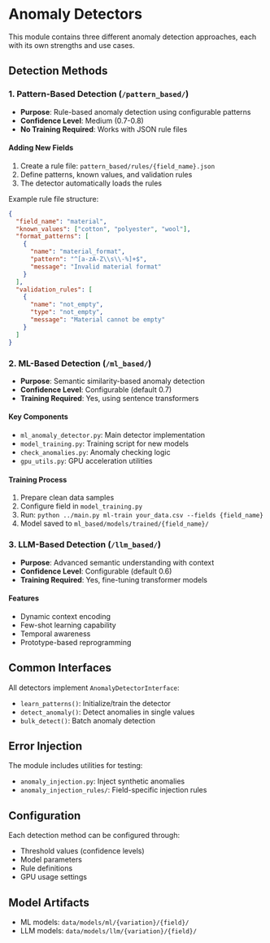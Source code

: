 # Anomaly Detectors

This module contains three different anomaly detection approaches, each with its own strengths and use cases.

## Detection Methods

### 1. Pattern-Based Detection (`/pattern_based/`)
- **Purpose**: Rule-based anomaly detection using configurable patterns
- **Confidence Level**: Medium (0.7-0.8)
- **No Training Required**: Works with JSON rule files

#### Adding New Fields
1. Create a rule file: `pattern_based/rules/{field_name}.json`
2. Define patterns, known values, and validation rules
3. The detector automatically loads the rules

Example rule file structure:
```json
{
  "field_name": "material",
  "known_values": ["cotton", "polyester", "wool"],
  "format_patterns": [
    {
      "name": "material_format",
      "pattern": "^[a-zA-Z\\s\\-%]+$",
      "message": "Invalid material format"
    }
  ],
  "validation_rules": [
    {
      "name": "not_empty",
      "type": "not_empty",
      "message": "Material cannot be empty"
    }
  ]
}
```

### 2. ML-Based Detection (`/ml_based/`)
- **Purpose**: Semantic similarity-based anomaly detection
- **Confidence Level**: Configurable (default 0.7)
- **Training Required**: Yes, using sentence transformers

#### Key Components
- `ml_anomaly_detector.py`: Main detector implementation
- `model_training.py`: Training script for new models
- `check_anomalies.py`: Anomaly checking logic
- `gpu_utils.py`: GPU acceleration utilities

#### Training Process
1. Prepare clean data samples
2. Configure field in `model_training.py`
3. Run: `python ../main.py ml-train your_data.csv --fields {field_name}`
4. Model saved to `ml_based/models/trained/{field_name}/`

### 3. LLM-Based Detection (`/llm_based/`)
- **Purpose**: Advanced semantic understanding with context
- **Confidence Level**: Configurable (default 0.6)
- **Training Required**: Yes, fine-tuning transformer models

#### Features
- Dynamic context encoding
- Few-shot learning capability
- Temporal awareness
- Prototype-based reprogramming

## Common Interfaces

All detectors implement `AnomalyDetectorInterface`:
- `learn_patterns()`: Initialize/train the detector
- `detect_anomaly()`: Detect anomalies in single values
- `bulk_detect()`: Batch anomaly detection

## Error Injection

The module includes utilities for testing:
- `anomaly_injection.py`: Inject synthetic anomalies
- `anomaly_injection_rules/`: Field-specific injection rules

## Configuration

Each detection method can be configured through:
- Threshold values (confidence levels)
- Model parameters
- Rule definitions
- GPU usage settings

## Model Artifacts
- ML models: `data/models/ml/{variation}/{field}/`
- LLM models: `data/models/llm/{variation}/{field}/`